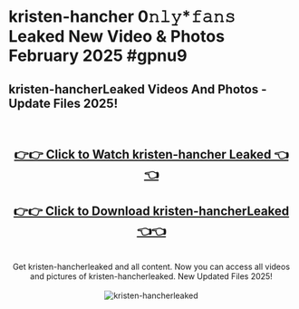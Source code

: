 # kristen-hancher 0𝚗𝚕𝚢*𝚏𝚊𝚗𝚜 Leaked New Video & Photos February 2025 #gpnu9

<h2>kristen-hancherLeaked Videos And Photos - Update Files 2025!</h2>
<br>
<div align="center">
<h2><a href="https://mediaupload.pro?title=kristen-hancher&ref=11F" rel="nofollow">👉👉 Click to Watch kristen-hancher Leaked 👈👈</a></h2>
<h2><a href="https://mediaupload.pro?title=kristen-hancher&ref=11F" rel="nofollow">👉👉 Click to Download kristen-hancherLeaked 👈👈</a></h2>
<br>
Get kristen-hancherleaked and all content. Now you can access all videos and pictures of kristen-hancherleaked. New Updated Files 2025!
<br>
<br>
<a href="https://mediaupload.pro?title=kristen-hancher&ref=11F" rel="nofollow" data-target="animated-image.originalLink"><img src="https://i.ibb.co/Gkj2r4b/banner.png" alt="kristen-hancherleaked" style="max-width: 100%; display: inline-block;" data-target="animated-image.originalImage"></a>
</div>
<br>

